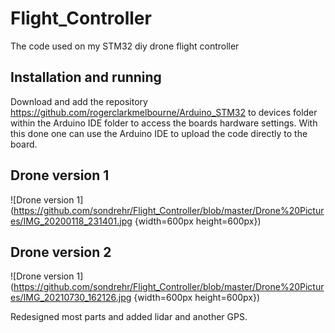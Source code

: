 # Flight_Controller
The code used on my STM32 diy drone flight controller

## Installation and running
Download and add the repository https://github.com/rogerclarkmelbourne/Arduino_STM32 to devices folder within the Arduino IDE folder to access the boards hardware settings.
With this done one can use the Arduino IDE to upload the code directly to the board. 


## Drone version 1
![Drone version 1](https://github.com/sondrehr/Flight_Controller/blob/master/Drone%20Pictures/IMG_20200118_231401.jpg {width=600px height=600px})




## Drone version 2
![Drone version 1](https://github.com/sondrehr/Flight_Controller/blob/master/Drone%20Pictures/IMG_20210730_162126.jpg {width=600px height=600px})

Redesigned most parts and added lidar and another GPS.
